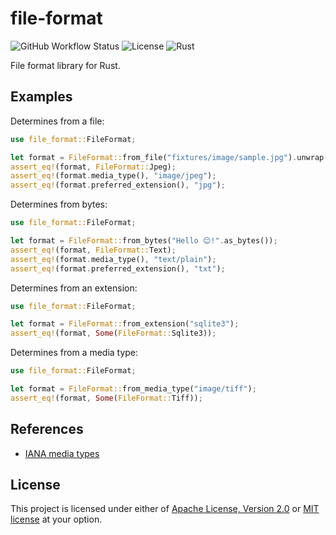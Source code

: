 # file-format

![GitHub Workflow Status](https://img.shields.io/github/workflow/status/mmalecot/file-format/CI)
![License](https://img.shields.io/badge/license-MIT%2FApache--2.0-blue.svg)
![Rust](https://img.shields.io/badge/rust-1.54+-blueviolet.svg?logo=rust)

File format library for Rust.

## Examples

Determines from a file:

```rust
use file_format::FileFormat;

let format = FileFormat::from_file("fixtures/image/sample.jpg").unwrap();
assert_eq!(format, FileFormat::Jpeg);
assert_eq!(format.media_type(), "image/jpeg");
assert_eq!(format.preferred_extension(), "jpg");
```

Determines from bytes:

```rust
use file_format::FileFormat;

let format = FileFormat::from_bytes("Hello 😊!".as_bytes());
assert_eq!(format, FileFormat::Text);
assert_eq!(format.media_type(), "text/plain");
assert_eq!(format.preferred_extension(), "txt");
```

Determines from an extension:

```rust
use file_format::FileFormat;

let format = FileFormat::from_extension("sqlite3");
assert_eq!(format, Some(FileFormat::Sqlite3));
```

Determines from a media type:

```rust
use file_format::FileFormat;

let format = FileFormat::from_media_type("image/tiff");
assert_eq!(format, Some(FileFormat::Tiff));
```

## References

* [IANA media types](https://www.iana.org/assignments/media-types/media-types.xhtml)

## License

This project is licensed under either of [Apache License, Version 2.0](LICENSE-APACHE) or [MIT license](LICENSE-MIT) at your option.
